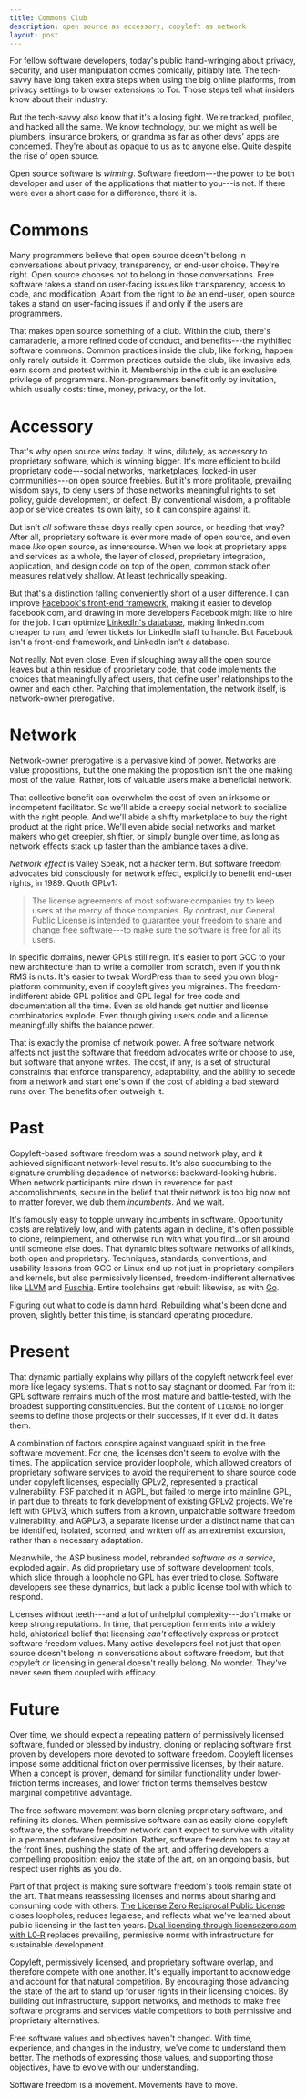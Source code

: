 ```yaml
---
title: Commons Club
description: open source as accessory, copyleft as network
layout: post
---
```


For fellow software developers, today's public hand-wringing
about privacy, security, and user manipulation comes
comically, pitiably late.  The tech-savvy have long taken
extra steps when using the big online platforms, from
privacy settings to browser extensions to Tor.  Those steps tell
what insiders know about their industry.

But the tech-savvy also know that it's a losing fight.
We're tracked, profiled, and hacked all the same.  We know
technology, but we might as well be plumbers, insurance
brokers, or grandma as far as other devs' apps are
concerned.  They're about as opaque to us as to anyone else.
Quite despite the rise of open source.

Open source software is _winning_.  Software freedom---the
power to be both developer and user of the applications that
matter to you---is not.  If there were ever a short case for
a difference, there it is.

# Commons

Many programmers believe that open source doesn't belong in
conversations about privacy, transparency, or end-user
choice.  They're right.  Open source chooses not to belong
in those conversations.  Free software takes a stand on
user-facing issues like transparency, access to code, and
modification.  Apart from the right to _be_ an end-user,
open source takes a stand on user-facing issues if and only
if the users are programmers.

That makes open source something of a club.  Within the
club, there's camaraderie, a more refined code of conduct,
and benefits---the mythified software commons.  Common
practices inside the club, like forking, happen only rarely
outside it.  Common practices outside the club, like
invasive ads, earn scorn and protest within it.  Membership
in the club is an exclusive privilege of programmers.
Non-programmers benefit only by invitation, which usually
costs: time, money, privacy, or the lot.

[kite]: https://github.com/atom-minimap/minimap/issues/588

# Accessory

That's why open source _wins_ today.  It wins, dilutely, as
accessory to proprietary software, which is winning bigger.
It's more efficient to build proprietary code---social
networks, marketplaces, locked-in user communities---on open
source freebies.  But it's more profitable, prevailing
wisdom says, to deny users of those networks meaningful
rights to set policy, guide development, or defect.  By
conventional wisdom, a profitable app or service creates its
own laity, so it can conspire against it.

But isn't _all_ software these days really open source, or
heading that way?  After all, proprietary software is ever
more made of open source, and even made _like_ open source,
as innersource.  When we look at proprietary apps and
services as a whole, the layer of closed, proprietary
integration, application, and design code on top of the
open, common stack often measures relatively shallow.  At
least technically speaking.

[usage]: https://www.blackducksoftware.com/about/news-events/releases/companies-lack-open-source-policies

[innersource]: https://en.wikipedia.org/wiki/Inner_source

But that's a distinction falling conveniently short of a
user difference.  I can improve [Facebook's front-end
framework][react], making it easier to develop facebook.com,
and drawing in more developers Facebook might like to hire
for the job.  I can optimize [LinkedIn's database][kafka],
making linkedin.com cheaper to run, and fewer tickets for
LinkedIn staff to handle.  But Facebook isn't a front-end
framework, and LinkedIn isn't a database.

[react]: https://reactjs.org

[kafka]: https://kafka.apache.org

Not really.  Not even close.  Even if sloughing away all the
open source leaves but a thin residue of proprietary code,
that code implements the choices that meaningfully affect
users, that define user' relationships to the owner and each
other.  Patching that implementation, the network itself, is
network-owner prerogative.

# Network

Network-owner prerogative is a pervasive kind of power.
Networks are value propositions, but the one making the
proposition isn't the one making most of the value.  Rather,
lots of valuable users make a beneficial network.

That collective benefit can overwhelm the cost of even an
irksome or incompetent facilitator.  So we'll abide a creepy
social network to socialize with the right people. And we'll
abide a shifty marketplace to buy the right product at the
right price. We'll even abide social networks and market
makers who get creepier, shiftier, or simply bungle over
time, as long as network effects stack up faster than the
ambiance takes a dive.

_Network effect_ is Valley Speak, not a hacker term.  But
software freedom advocates bid consciously for network
effect, explicitly to benefit end-user rights, in 1989.
Quoth GPLv1:

> The license agreements of most software companies try to
> keep users at the mercy of those companies.  By contrast,
> our General Public License is intended to guarantee your
> freedom to share and change free software---to make sure
> the software is free for all its users.

In specific domains, newer GPLs still reign.  It's easier to
port GCC to your new architecture than to write a compiler
from scratch, even if you think RMS is nuts.  It's easier to
tweak WordPress than to seed you own blog-platform
community, even if copyleft gives you migraines.  The
freedom-indifferent abide GPL politics and GPL legal for
free code and documentation all the time.  Even as old hands
get nuttier and license combinatorics explode.  Even though
giving users code and a license meaningfully shifts the
balance power.

That is exactly the promise of network power.  A free
software network affects not just the software that freedom
advocates write or choose to use, but software that anyone
writes.  The cost, if any, is a set of structural
constraints that enforce transparency, adaptability, and the
ability to secede from a network and start one's own if the
cost of abiding a bad steward runs over.  The benefits often
outweigh it.

# Past

Copyleft-based software freedom was a sound network play,
and it achieved significant network-level results.  It's
also succumbing to the signature crumbling decadence of
networks: backward-looking hubris.  When network
participants mire down in reverence for past
accomplishments, secure in the belief that their network is
too big now not to matter forever, we dub them _incumbents_.
And we wait.

It's famously easy to topple unwary incumbents in software.
Opportunity costs are relatively low, and with patents again
in decline, it's often possible to clone, reimplement, and
otherwise run with what you find...or sit around until
someone else does.  That dynamic bites software networks of
all kinds, both open and proprietary. Techniques, standards,
conventions, and usability lessons from GCC or Linux end up
not just in proprietary compilers and kernels, but also
permissively licensed, freedom-indifferent alternatives like
[LLVM] and [Fuschia]. Entire toolchains get rebuilt
likewise, as with [Go].

[LLVM]: https://llvm.org

[Fuschia]: https://en.wikipedia.org/wiki/Google_Fuchsia

[Go]: https://golang.org

Figuring out what to code is damn hard.  Rebuilding what's
been done and proven, slightly better this time, is standard
operating procedure.

# Present

That dynamic partially explains why pillars of the copyleft
network feel ever more like legacy systems.  That's not to
say stagnant or doomed.  Far from it: GPL software remains
much of the most mature and battle-tested, with the broadest
supporting constituencies.  But the content of `LICENSE` no
longer seems to define those projects or their successes, if
it ever did.  It dates them.

A combination of factors conspire against vanguard spirit in
the free software movement.  For one, the licenses don't
seem to evolve with the times.  The application service
provider loophole, which allowed creators of proprietary
software services to avoid the requirement to share source
code under copyleft licenses, especially GPLv2, represented
a practical vulnerability. FSF patched it in AGPL, but
failed to merge into mainline GPL, in part due to threats to
fork development of existing GPLv2 projects. We're left with
GPLv3, which suffers from a known, unpatchable software
freedom vulnerability, and AGPLv3, a separate license under
a distinct name that can be identified, isolated, scorned,
and written off as an extremist excursion, rather than a
necessary adaptation.

Meanwhile, the ASP business model, rebranded _software as a
service_, exploded again.  As did proprietary use of
software development tools, which slide through a loophole
no GPL has ever tried to close.  Software developers see
these dynamics, but lack a public license tool with which to
respond.

Licenses without teeth---and a lot of unhelpful
complexity---don't make or keep strong reputations.  In
time, that perception ferments into a widely held,
ahistorical belief that licensing _can't_ effectively
express or protect software freedom values.  Many active
developers feel not just that open source doesn't belong in
conversations about software freedom, but that copyleft or
licensing in general doesn't really belong.  No wonder.
They've never seen them coupled with efficacy.

# Future

Over time, we should expect a repeating pattern of
permissively licensed software, funded or blessed by
industry, cloning or replacing software first proven by
developers more devoted to software freedom.  Copyleft
licenses impose some additional friction over permissive
licenses, by their nature.  When a concept is proven, demand
for similar functionality under lower-friction terms
increases, and lower friction terms themselves bestow
marginal competitive advantage.

The free software movement was born cloning proprietary
software, and refining its clones.  When permissive software
can as easily clone copyleft software, the software freedom
network can't expect to survive with vitality in a permanent
defensive position.  Rather, software freedom has to stay at
the front lines, pushing the state of the art, and offering
developers a compelling proposition: enjoy the state of the
art, on an ongoing basis, but respect user rights as you do.

Part of that project is making sure software freedom's tools
remain state of the art.  That means reassessing licenses
and norms about sharing and consuming code with others. [The
License Zero Reciprocal Public
License](https://licensezero.com/licenses/reciprocal) closes
loopholes, reduces legalese, and reflects what we've learned
about public licensing in the last ten years.  [Dual
licensing through licensezero.com with
L0‑R](https://guide.licensezero.com) replaces prevailing,
permissive norms with infrastructure for sustainable
development.

Copyleft, permissively licensed, and proprietary software
overlap, and therefore compete with one another.  It's
equally important to acknowledge and account for that
natural competition.  By encouraging those advancing the
state of the art to stand up for user rights in their
licensing choices. By building out infrastructure, support
networks, and methods to make free software programs and
services viable competitors to both permissive and
proprietary alternatives.

Free software values and objectives haven't changed.  With
time, experience, and changes in the industry, we've come to
understand them better.  The methods of expressing those
values, and supporting those objectives, have to evolve with
our understanding.

Software freedom is a movement.  Movements have to move.

